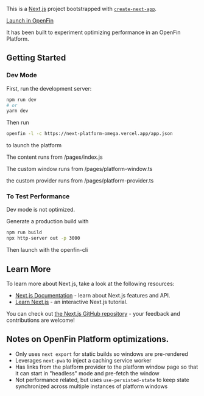 This is a [Next.js](https://nextjs.org/) project bootstrapped with [`create-next-app`](https://github.com/vercel/next.js/tree/canary/packages/create-next-app).

[Launch in OpenFin](https://openfin.github.io/start/?manifest=https%3A%2F%2Flucid-ritchie-4ce046.netlify.app%2Fpublic.json)

It has been built to experiment optimizing performance in an OpenFin Platform.
## Getting Started

### Dev Mode
First, run the development server:

```bash
npm run dev
# or
yarn dev
```

Then run
```bash
openfin -l -c https://next-platform-omega.vercel.app/app.json
```
to launch the platform

The content runs from /pages/index.js

The custom window runs from /pages/platform-window.ts

the custom provider runs from /pages/platform-provider.ts

### To Test Performance

Dev mode is not optimized.

Generate a production build with

```bash
npm run build
npx http-server out -p 3000
```
Then launch with the openfin-cli

## Learn More

To learn more about Next.js, take a look at the following resources:

- [Next.js Documentation](https://nextjs.org/docs) - learn about Next.js features and API.
- [Learn Next.js](https://nextjs.org/learn) - an interactive Next.js tutorial.

You can check out [the Next.js GitHub repository](https://github.com/vercel/next.js/) - your feedback and contributions are welcome!

## Notes on OpenFin Platform optimizations.

- Only uses `next export` for static builds so windows are pre-rendered
- Leverages `next-pwa` to inject a caching service worker
- Has links from the platform provider to the platform window page so that it can start in "headless" mode and pre-fetch the window
- Not performance related, but uses `use-persisted-state` to keep state synchronized across multiple instances of platform windows
